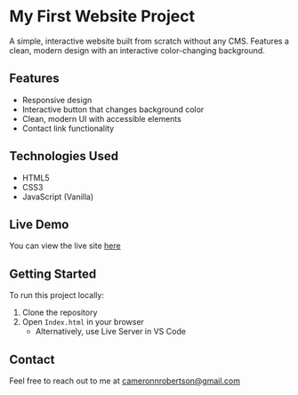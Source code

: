 # My First Website Project

A simple, interactive website built from scratch without any CMS. Features a clean, modern design with an interactive color-changing background.

## Features

- Responsive design
- Interactive button that changes background color
- Clean, modern UI with accessible elements
- Contact link functionality

## Technologies Used

- HTML5
- CSS3
- JavaScript (Vanilla)

## Live Demo

You can view the live site [here]((https://cam-zhu.github.io/first-attempt.github.io/))

## Getting Started

To run this project locally:

1. Clone the repository
2. Open `Index.html` in your browser
   - Alternatively, use Live Server in VS Code

## Contact

Feel free to reach out to me at [cameronnrobertson@gmail.com](mailto:cameronnrobertson@gmail.com) 
